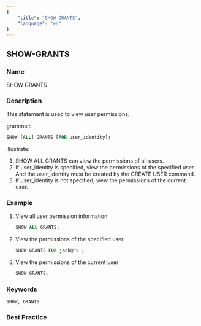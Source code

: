 ```yaml
---
{
    "title": "SHOW-GRANTS",
    "language": "en"
}
---
```


## SHOW-GRANTS

### Name

SHOW GRANTS

### Description

  This statement is used to view user permissions.

grammar:

```sql
SHOW [ALL] GRANTS [FOR user_identity];
```

illustrate:

1. SHOW ALL GRANTS can view the permissions of all users.
2. If user_identity is specified, view the permissions of the specified user. And the user_identity must be created by the CREATE USER command.
3. If user_identity is not specified, view the permissions of the current user.

### Example

1. View all user permission information

    ```sql
    SHOW ALL GRANTS;
    ```

2. View the permissions of the specified user

    ```sql
    SHOW GRANTS FOR jack@'%';
    ```

3. View the permissions of the current user

    ```sql
    SHOW GRANTS;
    ```

### Keywords

    SHOW, GRANTS

### Best Practice

